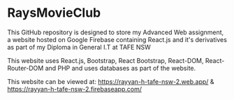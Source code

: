 # RaysMovieClub

This GitHub repository is designed to store my Advanced Web assignment, a website hosted on Google Firebase containing React.js and it's derivatives as part of my Diploma in General I.T at TAFE NSW

This website uses React.js, Bootstrap, React Bootstrap, React-DOM, React-Router-DOM and PHP and uses databases as part of the website. 

This website can be viewed at: https://rayyan-h-tafe-nsw-2.web.app/ & https://rayyan-h-tafe-nsw-2.firebaseapp.com/
